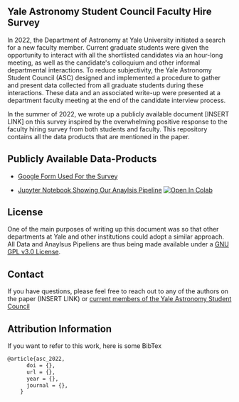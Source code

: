 ## Yale Astronomy Student Council Faculty Hire Survey

In 2022, the Department of Astronomy at Yale University initiated a search for a new faculty member. Current graduate students were given the opportunity to interact with all the shortlisted candidates via an hour-long meeting, as well as the candidate's colloquium and other informal departmental interactions. To reduce subjectivity, the Yale Astronomy Student Council (ASC) designed and implemented a procedure to gather and present data collected from all graduate students during these interactions. These data and an associated write-up were presented at a department faculty meeting at the end of the candidate interview process. 
 
In the summer of 2022, we wrote up a publicly available document [INSERT LINK] on this survey inspired by the overwhelming positive response to the faculty hiring survey from both students and faculty. This repository  contains all the data products that are mentioned in the paper. 


## Publicly Available Data-Products

* [Google Form Used For the Survey](https://forms.gle/5ezMiDNBjXPuKYVG7)

* [Jupyter Notebook Showing Our Anaylsis Pipeline](fake_link) [![Open In Colab](https://colab.research.google.com/assets/colab-badge.svg)](https://colab.research.google.com/drive/1y47zNyRb7l5ftv8CJ_rIcG1l-urDWcGo?usp=sharing)


## License
One of the main purposes of writing up this document was so that other departments at Yale and other institutions could adopt a similar approach. All Data and Anaylsus Pipeliens are thus being made available under a [GNU GPL v3.0 License](https://github.com/aritraghsh09/asc-faculty-hire-paper-assets/blob/main/LICENSE).


## Contact
If you have questions, please feel free to reach out to any of the authors on the paper (INSERT LINK) or [current members of the Yale Astronomy Student Council](https://astronomy.yale.edu/about/astronomy-student-council)

## Attribution Information
If you want to refer to this work, here is some BibTex

```tex
@article{asc_2022,
      doi = {},
      url = {},
      year = {},
      journal = {},
    }

```
